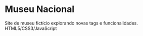 # Museu Nacional
Site de museu fictício explorando novas tags e funcionalidades. HTML5/CSS3/JavaScript
